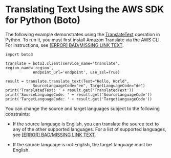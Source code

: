 # Translating Text Using the AWS SDK for Python \(Boto\)<a name="examples-python"></a>

The following example demonstrates using the [TranslateText](API_TranslateText.md) operation in Python\. To run it, you must first install Amazon Translate via the AWS CLI\. For instructions, see [[ERROR] BAD/MISSING LINK TEXT](setup-awscli.md)\.

```
import boto3

translate = boto3.client(service_name='translate', region_name='region', 
            endpoint_url='endpoint', use_ssl=True)

result = translate.translate_text(Text="Hello, World", 
            SourceLanguageCode="en", TargetLanguageCode="de")
print('TranslatedText: ' + result.get('TranslatedText'))
print('SourceLanguageCode: ' + result.get('SourceLanguageCode'))
print('TargetLanguageCode: ' + result.get('TargetLanguageCode'))
```

You can change the source and target languages subject to the following constraints:

+ If the source language is English, you can translate the source text to any of the other supported languages\. For a list of supported languages, see [[ERROR] BAD/MISSING LINK TEXT](how-it-works.md)\.

+ If the source language is not English, the target language must be English\.